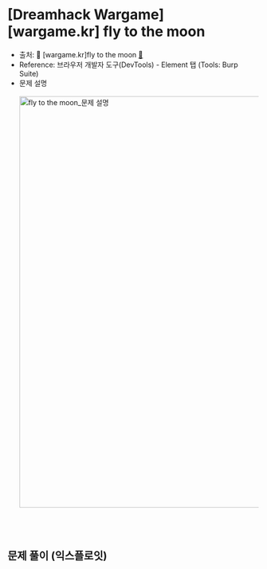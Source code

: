 # [Dreamhack Wargame] [wargame.kr] fly to the moon
* 출처: 🚩 [wargame.kr]fly to the moon [🔗](https://dreamhack.io/wargame/challenges/324/)
* Reference: 브라우저 개발자 도구(DevTools) - Element 탭 (Tools: Burp Suite)
* 문제 설명
  <br/><br/>
  <img width="826" alt="fly to the moon_문제 설명" src="https://github.com/augustf86/Today_I_Learn/assets/122844932/57f2811a-e606-4f2a-90a2-f142b6774280">

<br/><br/>

## 문제 풀이 (익스플로잇)
